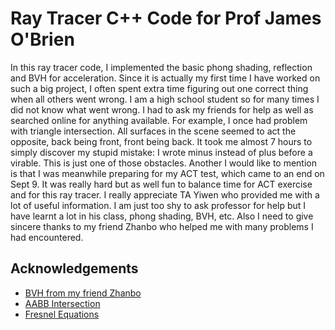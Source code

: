 
# Ray Tracer C++ Code for Prof James O'Brien
In this ray tracer code, I implemented the basic phong shading, reflection and BVH for acceleration.
Since it is actually my first time I have worked on such a big project, I often spent extra time figuring out one correct thing when all others went wrong. I am a high school student
so for many times I did not know what went wrong. I had to ask my friends for help as well as searched online for anything available. For example, I once had problem with triangle intersection.
All surfaces in the scene seemed to act the opposite, back being front, front being back. It took me almost 7 hours to simply discover my stupid mistake: I wrote minus instead of plus before
a virable. This is just one of those obstacles. Another I would like to mention is that I was meanwhile preparing for my ACT test, which came to an end on Sept 9. It was really hard but as well
fun to balance time for ACT exercise and for this ray tracer. I really appreciate TA Yiwen who provided me with a lot of useful information. I am just too shy to ask professor for help but
I have learnt a lot in his class, phong shading, BVH, etc. Also I need to give sincere thanks to my friend Zhanbo who helped me with many problems I had encountered.



## Acknowledgements

 - [BVH from my friend Zhanbo](https://github.com/skszb/TracerHW)
 - [AABB Intersection](https://www.scratchapixel.com/lessons/3d-basic-rendering/minimal-ray-tracer-rendering-simple-shapes/ray-box-intersection)
 - [Fresnel Equations](https://www.scratchapixel.com/lessons/3d-basic-rendering/introduction-to-shading/reflection-refraction-fresnel)
